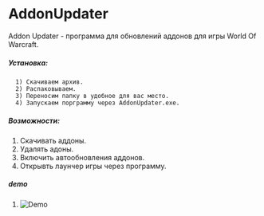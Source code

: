 # AddonUpdater
Addon Updater - программа для обновлений аддонов для игры World Of Warcraft.

##### Установка:
      1) Скачиваем архив.
      2) Распаковываем. 
      3) Переносим папку в удобное для вас место.
      4) Запускаем порграмму через AddonUpdater.exe.
      
##### Возможности:
  1) Скачивать аддоны.
  2) Удалять адоны.
  3) Включить автообновления аддонов.
  4) Открывть лаунчер игры через программу.

 ##### demo
1. ![Demo](https://ibb.co/2cs2kJ3)
